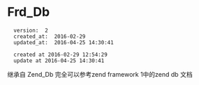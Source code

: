 # Frd_Db

      version:  2
      created_at:  2016-02-29
      updated_at:  2016-04-25 14:30:41

      created at 2016-02-29 12:54:29 
      update at 2016-04-25 14:30:41



继承自 Zend_Db
完全可以参考zend framework 1中的zend db 文档

  
